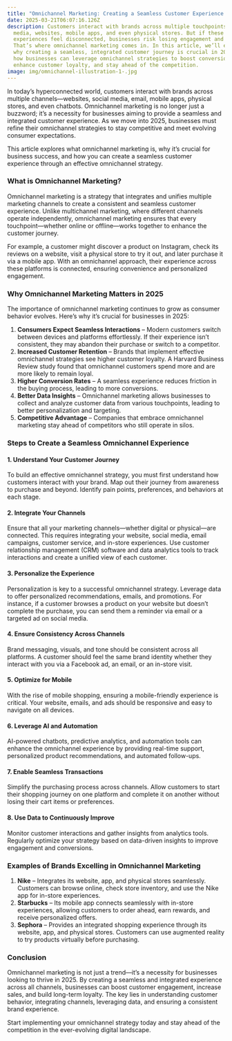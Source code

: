 ```yaml
---
title: "Omnichannel Marketing: Creating a Seamless Customer Experience in 2025"
date: 2025-03-21T06:07:16.126Z
description: Customers interact with brands across multiple touchpoints—social
  media, websites, mobile apps, and even physical stores. But if these
  experiences feel disconnected, businesses risk losing engagement and sales.
  That’s where omnichannel marketing comes in. In this article, we’ll explore
  why creating a seamless, integrated customer journey is crucial in 2025 and
  how businesses can leverage omnichannel strategies to boost conversions,
  enhance customer loyalty, and stay ahead of the competition.
image: img/omnichannel-illustration-1-.jpg
---
```

<!--StartFragment-->

In today’s hyperconnected world, customers interact with brands across multiple channels—websites, social media, email, mobile apps, physical stores, and even chatbots. Omnichannel marketing is no longer just a buzzword; it’s a necessity for businesses aiming to provide a seamless and integrated customer experience. As we move into 2025, businesses must refine their omnichannel strategies to stay competitive and meet evolving consumer expectations.

This article explores what omnichannel marketing is, why it’s crucial for business success, and how you can create a seamless customer experience through an effective omnichannel strategy.

### What is Omnichannel Marketing?

Omnichannel marketing is a strategy that integrates and unifies multiple marketing channels to create a consistent and seamless customer experience. Unlike multichannel marketing, where different channels operate independently, omnichannel marketing ensures that every touchpoint—whether online or offline—works together to enhance the customer journey.

For example, a customer might discover a product on Instagram, check its reviews on a website, visit a physical store to try it out, and later purchase it via a mobile app. With an omnichannel approach, their experience across these platforms is connected, ensuring convenience and personalized engagement.

### Why Omnichannel Marketing Matters in 2025

The importance of omnichannel marketing continues to grow as consumer behavior evolves. Here’s why it’s crucial for businesses in 2025:

1. **Consumers Expect Seamless Interactions** – Modern customers switch between devices and platforms effortlessly. If their experience isn’t consistent, they may abandon their purchase or switch to a competitor.
2. **Increased Customer Retention** – Brands that implement effective omnichannel strategies see higher customer loyalty. A Harvard Business Review study found that omnichannel customers spend more and are more likely to remain loyal.
3. **Higher Conversion Rates** – A seamless experience reduces friction in the buying process, leading to more conversions.
4. **Better Data Insights** – Omnichannel marketing allows businesses to collect and analyze customer data from various touchpoints, leading to better personalization and targeting.
5. **Competitive Advantage** – Companies that embrace omnichannel marketing stay ahead of competitors who still operate in silos.

### Steps to Create a Seamless Omnichannel Experience

#### 1. **Understand Your Customer Journey**

To build an effective omnichannel strategy, you must first understand how customers interact with your brand. Map out their journey from awareness to purchase and beyond. Identify pain points, preferences, and behaviors at each stage.

#### 2. **Integrate Your Channels**

Ensure that all your marketing channels—whether digital or physical—are connected. This requires integrating your website, social media, email campaigns, customer service, and in-store experiences. Use customer relationship management (CRM) software and data analytics tools to track interactions and create a unified view of each customer.

#### 3. **Personalize the Experience**

Personalization is key to a successful omnichannel strategy. Leverage data to offer personalized recommendations, emails, and promotions. For instance, if a customer browses a product on your website but doesn’t complete the purchase, you can send them a reminder via email or a targeted ad on social media.

#### 4. **Ensure Consistency Across Channels**

Brand messaging, visuals, and tone should be consistent across all platforms. A customer should feel the same brand identity whether they interact with you via a Facebook ad, an email, or an in-store visit.

#### 5. **Optimize for Mobile**

With the rise of mobile shopping, ensuring a mobile-friendly experience is critical. Your website, emails, and ads should be responsive and easy to navigate on all devices.

#### 6. **Leverage AI and Automation**

AI-powered chatbots, predictive analytics, and automation tools can enhance the omnichannel experience by providing real-time support, personalized product recommendations, and automated follow-ups.

#### 7. **Enable Seamless Transactions**

Simplify the purchasing process across channels. Allow customers to start their shopping journey on one platform and complete it on another without losing their cart items or preferences.

#### 8. **Use Data to Continuously Improve**

Monitor customer interactions and gather insights from analytics tools. Regularly optimize your strategy based on data-driven insights to improve engagement and conversions.

### Examples of Brands Excelling in Omnichannel Marketing

1. **Nike** – Integrates its website, app, and physical stores seamlessly. Customers can browse online, check store inventory, and use the Nike app for in-store experiences.
2. **Starbucks** – Its mobile app connects seamlessly with in-store experiences, allowing customers to order ahead, earn rewards, and receive personalized offers.
3. **Sephora** – Provides an integrated shopping experience through its website, app, and physical stores. Customers can use augmented reality to try products virtually before purchasing.

### Conclusion

Omnichannel marketing is not just a trend—it’s a necessity for businesses looking to thrive in 2025. By creating a seamless and integrated experience across all channels, businesses can boost customer engagement, increase sales, and build long-term loyalty. The key lies in understanding customer behavior, integrating channels, leveraging data, and ensuring a consistent brand experience.

Start implementing your omnichannel strategy today and stay ahead of the competition in the ever-evolving digital landscape.

<!--EndFragment-->